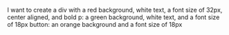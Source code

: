 I want to create a div with a red background, white text, a font size of 32px, center aligned, and bold
p: a green background, white text, and a font size of 18px
button: an orange background and a font size of 18px